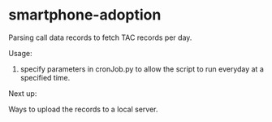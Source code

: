 # smartphone-adoption

Parsing call data records to fetch TAC records per day. 

Usage:

  1. specify parameters in cronJob.py to allow the script to run everyday at a specified time.
 
Next up:

  Ways to upload the records to a local server.
